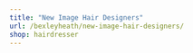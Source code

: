 ```yaml
---
title: "New Image Hair Designers"
url: /bexleyheath/new-image-hair-designers/
shop: hairdresser
---
```


